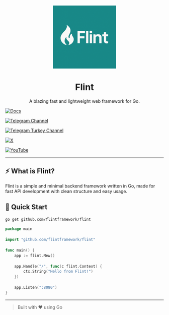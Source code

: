 <p align="center">
  <img src="assets/flint.jpg" alt="Flint Logo" width="200"/>
</p>

<h1 align="center">Flint</h1>
<p align="center">A blazing fast and lightweight web framework for Go.</p>

[![Docs](https://img.shields.io/badge/Web_site-Flint-%23098687?style=for-the-badge&logo=firefox-browser&logoColor=white)](https://flintgo.netlify.app)

[![Telegram Channel](https://img.shields.io/badge/Telegram-Channel-blue?logo=telegram)](https://t.me/flint_framework)

[![Telegram Turkey Channel](https://img.shields.io/badge/Telegram-Channel_Türkiye-blue?logo=telegram)](https://t.me/flint_framework_tr)

[![X](https://img.shields.io/badge/X-Account-black?logo=twitter)](https://x.com/flintframework)

[![YouTube](https://img.shields.io/badge/YouTube-Channel-red?logo=youtube)](https://youtube.com/@flint_framework)


---

## ⚡️ What is Flint?

Flint is a simple and minimal backend framework written in Go, made for fast API development with clean structure and easy usage. 

## 🚀 Quick Start

```bash
go get github.com/flintframework/flint
```

```go
package main

import "github.com/flintframework/flint"

func main() {
    app := flint.New()

    app.Handle("/", func(c flint.Context) {
        ctx.String("Hello from Flint!")
    })

    app.Listen(":8080")
}
```

---

> Built with ❤️ using Go